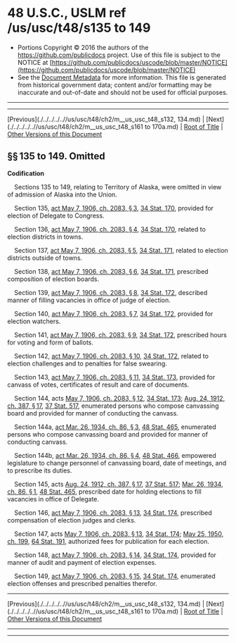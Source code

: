 ---
---

# 48 U.S.C., USLM ref /us/usc/t48/s135 to 149

* Portions Copyright © 2016 the authors of the https://github.com/publicdocs project.
  Use of this file is subject to the NOTICE at [https://github.com/publicdocs/uscode/blob/master/NOTICE](https://github.com/publicdocs/uscode/blob/master/NOTICE)
* See the [Document Metadata](././../../../..//README.md) for more information.
  This file is generated from historical government data; content and/or formatting may be inaccurate and out-of-date and should not be used for official purposes.

----------
----------

[Previous](./../../../..//us/usc/t48/ch2/m__us_usc_t48_s132, 134.md) | [Next](./../../../..//us/usc/t48/ch2/m__us_usc_t48_s161 to 170a.md) | [Root of Title](./../../../../) | [Other Versions of this Document](https://publicdocs.github.io/go/links?ns=uslm&ref=%2Fus%2Fusc%2Ft48%2Fs135+to+149)

## §§ 135 to 149. Omitted

 __Codification__ 

    Sections 135 to 149, relating to Territory of Alaska, were omitted in view of admission of Alaska into the Union.

    Section 135, [act May 7, 1906, ch. 2083, § 3][/us/act/1906-05-07/ch2083/s3], [34 Stat. 170][/us/stat/34/170], provided for election of Delegate to Congress.

    Section 136, [act May 7, 1906, ch. 2083, § 4][/us/act/1906-05-07/ch2083/s4], [34 Stat. 170][/us/stat/34/170], related to election districts in towns.

    Section 137, [act May 7, 1906, ch. 2083, § 5][/us/act/1906-05-07/ch2083/s5], [34 Stat. 171][/us/stat/34/171], related to election districts outside of towns.

    Section 138, [act May 7, 1906, ch. 2083, § 6][/us/act/1906-05-07/ch2083/s6], [34 Stat. 171][/us/stat/34/171], prescribed composition of election boards.

    Section 139, [act May 7, 1906, ch. 2083, § 8][/us/act/1906-05-07/ch2083/s8], [34 Stat. 172][/us/stat/34/172], described manner of filling vacancies in office of judge of election.

    Section 140, [act May 7, 1906, ch. 2083, § 7][/us/act/1906-05-07/ch2083/s7], [34 Stat. 172][/us/stat/34/172], provided for election watchers.

    Section 141, [act May 7, 1906, ch. 2083, § 9][/us/act/1906-05-07/ch2083/s9], [34 Stat. 172][/us/stat/34/172], prescribed hours for voting and form of ballots.

    Section 142, [act May 7, 1906, ch. 2083, § 10][/us/act/1906-05-07/ch2083/s10], [34 Stat. 172][/us/stat/34/172], related to election challenges and to penalties for false swearing.

    Section 143, [act May 7, 1906, ch. 2083, § 11][/us/act/1906-05-07/ch2083/s11], [34 Stat. 173][/us/stat/34/173], provided for canvass of votes, certificates of result and care of documents.

    Section 144, acts [May 7, 1906, ch. 2083, § 12][/us/act/1906-05-07/ch2083/s12], [34 Stat. 173][/us/stat/34/173]; [Aug. 24, 1912, ch. 387, § 17][/us/act/1912-08-24/ch387/s17], [37 Stat. 517][/us/stat/37/517], enumerated persons who compose canvassing board and provided for manner of conducting the canvass.

    Section 144a, [act Mar. 26, 1934, ch. 86, § 3][/us/act/1934-03-26/ch86/s3], [48 Stat. 465][/us/stat/48/465], enumerated persons who compose canvassing board and provided for manner of conducting canvass.

    Section 144b, [act Mar. 26, 1934, ch. 86, § 4][/us/act/1934-03-26/ch86/s4], [48 Stat. 466][/us/stat/48/466], empowered legislature to change personnel of canvassing board, date of meetings, and to prescribe its duties.

    Section 145, acts [Aug. 24, 1912, ch. 387, § 17][/us/act/1912-08-24/ch387/s17], [37 Stat. 517][/us/stat/37/517]; [Mar. 26, 1934, ch. 86, § 1][/us/act/1934-03-26/ch86/s1], [48 Stat. 465][/us/stat/48/465], prescribed date for holding elections to fill vacancies in office of Delegate.

    Section 146, [act May 7, 1906, ch. 2083, § 13][/us/act/1906-05-07/ch2083/s13], [34 Stat. 174][/us/stat/34/174], prescribed compensation of election judges and clerks.

    Section 147, acts [May 7, 1906, ch. 2083, § 13][/us/act/1906-05-07/ch2083/s13], [34 Stat. 174][/us/stat/34/174]; [May 25, 1950, ch. 199][/us/act/1950-05-25/ch199], [64 Stat. 191][/us/stat/64/191], authorized fees for publication for each election.

    Section 148, [act May 7, 1906, ch. 2083, § 14][/us/act/1906-05-07/ch2083/s14], [34 Stat. 174][/us/stat/34/174], provided for manner of audit and payment of election expenses.

    Section 149, [act May 7, 1906, ch. 2083, § 15][/us/act/1906-05-07/ch2083/s15], [34 Stat. 174][/us/stat/34/174], enumerated election offenses and prescribed penalties therefor.

----------

[Previous](./../../../..//us/usc/t48/ch2/m__us_usc_t48_s132, 134.md) | [Next](./../../../..//us/usc/t48/ch2/m__us_usc_t48_s161 to 170a.md) | [Root of Title](./../../../../) | [Other Versions of this Document](https://publicdocs.github.io/go/links?ns=uslm&ref=%2Fus%2Fusc%2Ft48%2Fs135+to+149)

----------
----------

[/us/act/1906-05-07/ch2083/s3]: https://publicdocs.github.io/go/links?ns=uslm&ref=%2Fus%2Fact%2F1906-05-07%2Fch2083%2Fs3
[/us/stat/34/170]: https://publicdocs.github.io/go/links?ns=uslm&ref=%2Fus%2Fstat%2F34%2F170
[/us/act/1906-05-07/ch2083/s4]: https://publicdocs.github.io/go/links?ns=uslm&ref=%2Fus%2Fact%2F1906-05-07%2Fch2083%2Fs4
[/us/stat/34/170]: https://publicdocs.github.io/go/links?ns=uslm&ref=%2Fus%2Fstat%2F34%2F170
[/us/act/1906-05-07/ch2083/s5]: https://publicdocs.github.io/go/links?ns=uslm&ref=%2Fus%2Fact%2F1906-05-07%2Fch2083%2Fs5
[/us/stat/34/171]: https://publicdocs.github.io/go/links?ns=uslm&ref=%2Fus%2Fstat%2F34%2F171
[/us/act/1906-05-07/ch2083/s6]: https://publicdocs.github.io/go/links?ns=uslm&ref=%2Fus%2Fact%2F1906-05-07%2Fch2083%2Fs6
[/us/stat/34/171]: https://publicdocs.github.io/go/links?ns=uslm&ref=%2Fus%2Fstat%2F34%2F171
[/us/act/1906-05-07/ch2083/s8]: https://publicdocs.github.io/go/links?ns=uslm&ref=%2Fus%2Fact%2F1906-05-07%2Fch2083%2Fs8
[/us/stat/34/172]: https://publicdocs.github.io/go/links?ns=uslm&ref=%2Fus%2Fstat%2F34%2F172
[/us/act/1906-05-07/ch2083/s7]: https://publicdocs.github.io/go/links?ns=uslm&ref=%2Fus%2Fact%2F1906-05-07%2Fch2083%2Fs7
[/us/stat/34/172]: https://publicdocs.github.io/go/links?ns=uslm&ref=%2Fus%2Fstat%2F34%2F172
[/us/act/1906-05-07/ch2083/s9]: https://publicdocs.github.io/go/links?ns=uslm&ref=%2Fus%2Fact%2F1906-05-07%2Fch2083%2Fs9
[/us/stat/34/172]: https://publicdocs.github.io/go/links?ns=uslm&ref=%2Fus%2Fstat%2F34%2F172
[/us/act/1906-05-07/ch2083/s10]: https://publicdocs.github.io/go/links?ns=uslm&ref=%2Fus%2Fact%2F1906-05-07%2Fch2083%2Fs10
[/us/stat/34/172]: https://publicdocs.github.io/go/links?ns=uslm&ref=%2Fus%2Fstat%2F34%2F172
[/us/act/1906-05-07/ch2083/s11]: https://publicdocs.github.io/go/links?ns=uslm&ref=%2Fus%2Fact%2F1906-05-07%2Fch2083%2Fs11
[/us/stat/34/173]: https://publicdocs.github.io/go/links?ns=uslm&ref=%2Fus%2Fstat%2F34%2F173
[/us/act/1906-05-07/ch2083/s12]: https://publicdocs.github.io/go/links?ns=uslm&ref=%2Fus%2Fact%2F1906-05-07%2Fch2083%2Fs12
[/us/stat/34/173]: https://publicdocs.github.io/go/links?ns=uslm&ref=%2Fus%2Fstat%2F34%2F173
[/us/act/1912-08-24/ch387/s17]: https://publicdocs.github.io/go/links?ns=uslm&ref=%2Fus%2Fact%2F1912-08-24%2Fch387%2Fs17
[/us/stat/37/517]: https://publicdocs.github.io/go/links?ns=uslm&ref=%2Fus%2Fstat%2F37%2F517
[/us/act/1934-03-26/ch86/s3]: https://publicdocs.github.io/go/links?ns=uslm&ref=%2Fus%2Fact%2F1934-03-26%2Fch86%2Fs3
[/us/stat/48/465]: https://publicdocs.github.io/go/links?ns=uslm&ref=%2Fus%2Fstat%2F48%2F465
[/us/act/1934-03-26/ch86/s4]: https://publicdocs.github.io/go/links?ns=uslm&ref=%2Fus%2Fact%2F1934-03-26%2Fch86%2Fs4
[/us/stat/48/466]: https://publicdocs.github.io/go/links?ns=uslm&ref=%2Fus%2Fstat%2F48%2F466
[/us/act/1912-08-24/ch387/s17]: https://publicdocs.github.io/go/links?ns=uslm&ref=%2Fus%2Fact%2F1912-08-24%2Fch387%2Fs17
[/us/stat/37/517]: https://publicdocs.github.io/go/links?ns=uslm&ref=%2Fus%2Fstat%2F37%2F517
[/us/act/1934-03-26/ch86/s1]: https://publicdocs.github.io/go/links?ns=uslm&ref=%2Fus%2Fact%2F1934-03-26%2Fch86%2Fs1
[/us/stat/48/465]: https://publicdocs.github.io/go/links?ns=uslm&ref=%2Fus%2Fstat%2F48%2F465
[/us/act/1906-05-07/ch2083/s13]: https://publicdocs.github.io/go/links?ns=uslm&ref=%2Fus%2Fact%2F1906-05-07%2Fch2083%2Fs13
[/us/stat/34/174]: https://publicdocs.github.io/go/links?ns=uslm&ref=%2Fus%2Fstat%2F34%2F174
[/us/act/1906-05-07/ch2083/s13]: https://publicdocs.github.io/go/links?ns=uslm&ref=%2Fus%2Fact%2F1906-05-07%2Fch2083%2Fs13
[/us/stat/34/174]: https://publicdocs.github.io/go/links?ns=uslm&ref=%2Fus%2Fstat%2F34%2F174
[/us/act/1950-05-25/ch199]: https://publicdocs.github.io/go/links?ns=uslm&ref=%2Fus%2Fact%2F1950-05-25%2Fch199
[/us/stat/64/191]: https://publicdocs.github.io/go/links?ns=uslm&ref=%2Fus%2Fstat%2F64%2F191
[/us/act/1906-05-07/ch2083/s14]: https://publicdocs.github.io/go/links?ns=uslm&ref=%2Fus%2Fact%2F1906-05-07%2Fch2083%2Fs14
[/us/stat/34/174]: https://publicdocs.github.io/go/links?ns=uslm&ref=%2Fus%2Fstat%2F34%2F174
[/us/act/1906-05-07/ch2083/s15]: https://publicdocs.github.io/go/links?ns=uslm&ref=%2Fus%2Fact%2F1906-05-07%2Fch2083%2Fs15
[/us/stat/34/174]: https://publicdocs.github.io/go/links?ns=uslm&ref=%2Fus%2Fstat%2F34%2F174


